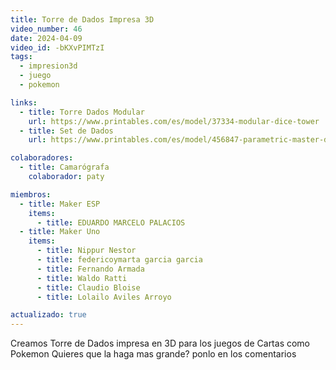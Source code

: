 ```yaml
---
title: Torre de Dados Impresa 3D 
video_number: 46
date: 2024-04-09
video_id: -bKXvPIMTzI
tags:
  - impresion3d
  - juego
  - pokemon

links:
  - title: Torre Dados Modular
    url: https://www.printables.com/es/model/37334-modular-dice-tower
  - title: Set de Dados
    url: https://www.printables.com/es/model/456847-parametric-master-dice-set-for-dd-v2

colaboradores:
  - title: Camarógrafa
    colaborador: paty

miembros:
  - title: Maker ESP
    items:
      - title: EDUARDO MARCELO PALACIOS
  - title: Maker Uno
    items:
      - title: Nippur Nestor
      - title: federicoymarta garcia garcia
      - title: Fernando Armada
      - title: Waldo Ratti
      - title: Claudio Bloise
      - title: Lolailo Aviles Arroyo

actualizado: true
---
```


Creamos Torre de Dados impresa en 3D para los juegos de Cartas como Pokemon
Quieres que la haga mas grande? ponlo en los comentarios
